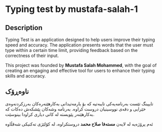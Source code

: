 # Typing test by  mustafa-salah-1

## Description

Typing Test is an application designed to help users improve their typing speed and accuracy. The application presents words that the user must type within a certain time limit, providing feedback based on the correctness of their input. 

This project was founded by **Mustafa Salah Mohammed**, with the goal of creating an engaging and effective tool for users to enhance their typing skills and accuracy.

## ناوەڕۆک
تایپینگ تێست بەرنامەیەکی تایبەتیە کە بۆ یارمەتیدانی بەکارهێنەرەکان بەرزکردنەوەی خێرایی و دقەی نووسینیان دروست کراوە. بەرنامە وشەکان پێشکەش دەکات کە بەکارهێنەر پێویستە لە کاتی دیاری کراودا بینوسێت.

ئەم پرۆژەیە لە لایەن **مستەفا صلاح محمد** دروستکراوە، لە کۆلێژی تەکنیکی شەقڵاوە


